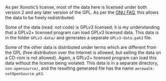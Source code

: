As per Xonotic’s license, most of the data here is licensed under 
both version 2 and any later version of the GPL.  As per the
[GNU FAQ](https://www.gnu.org/licenses/gpl-faq.html#v2v3Compatibility),
this allows the data to be freely redistributed.

Some of the data (read: *not* code) is GPLv3 licensed; it is my 
understanding that a GPLv2+ licensed program can load GPLv3 licensed 
data.  This data is in the folder `GPLv3-data/` and generates a
separate `GPLv3-data.pak3` file.

Some of the other data is distributed under terms which are different
from the GPL (free distribution over the Internet is allowed, but 
selling the data on a CD-rom is not allowed).  Again, a GPLv2+ 
licensed program can load this data without the license being
violated.  This data is in a separate directory, `non-opensource/`,
and the resulting generated file has the name `aerowalk-notOpenSource.pk3`.

